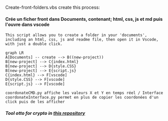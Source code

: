 Create-front-folders.vbs create this process:
#### Crée un ficher front dans Documents, contenant; html, css, js et md puis l'ouvre dans vscode

    This script allows you to create a folder in your 'documents', including an html, css, js and readme file, then open it in Vscode, with just a double click.

```mermaid
graph LR
A[Documents] -- create --> B((new-project))
B[new-project] --> C{index.html}
B[new-project] --> D{style.CSS}
B[new-project] --> E{script.js}
C{index.html} --> F[vscode]
D{style.CSS} --> F[vscode]
E{script.js} --> F[vscode]
```

    coordonateCMD.py affiche les valeurs X et Y en temps réel / Interface
    coordonateInterface.py permet en plus de copier les coordonées d'un click puis de les afficher

##### Tool otto for crypto in [this repository](https://github.com/berru-g/api-crypto-tool-s)
